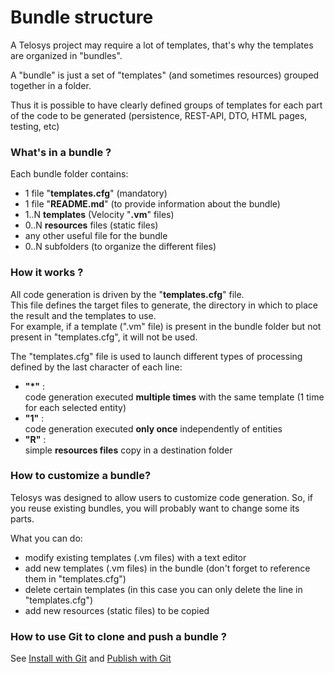 # Bundle structure

A Telosys project may require a lot of templates, that's why the templates are organized in "bundles".

A "bundle" is just a set of "templates" (and sometimes resources) grouped together in a folder.

Thus it is possible to have clearly defined groups of templates for each part of the code to be generated (persistence, REST-API, DTO, HTML pages, testing, etc)

### What's in a bundle ?

Each bundle folder contains:

* 1 file "**templates.cfg**" (mandatory)
* 1 file "**README.md**" (to provide information about the bundle)
* 1..N **templates** (Velocity "**.vm**" files)
* 0..N **resources** files (static files)
* any other useful file for the bundle
* 0..N subfolders (to organize the different files)

### How it works ?

All code generation is driven by the "**templates.cfg**" file.\
This file defines the target files to generate, the directory in which to place the result and the templates to use.\
For example, if a template (".vm" file) is present in the bundle folder but not present in "templates.cfg", it will not be used.

The "templates.cfg" file is used to launch different types of processing defined by the last character of each line:

* **"\*"** : \
  code generation executed **multiple times** with the same template (1 time for each selected entity)
* **"1"** : \
  code generation executed **only once** independently of entities&#x20;
* **"R"** : \
  simple **resources files** copy in a destination folder&#x20;

### How to customize a bundle?

Telosys was designed to allow users to customize code generation. So, if you reuse existing bundles, you will probably want to change some its parts.

What you can do:

* modify existing templates (.vm files) with a text editor
* add new templates (.vm files) in the bundle (don't forget to reference them in "templates.cfg")
* delete certain templates (in this case you can only delete the line in "templates.cfg")
* add new resources (static files) to be copied&#x20;

### How to use Git to clone and push a bundle ?

See  [Install with Git](../install-with-git.md)  and  [Publish with Git](../git-publishing.md)



